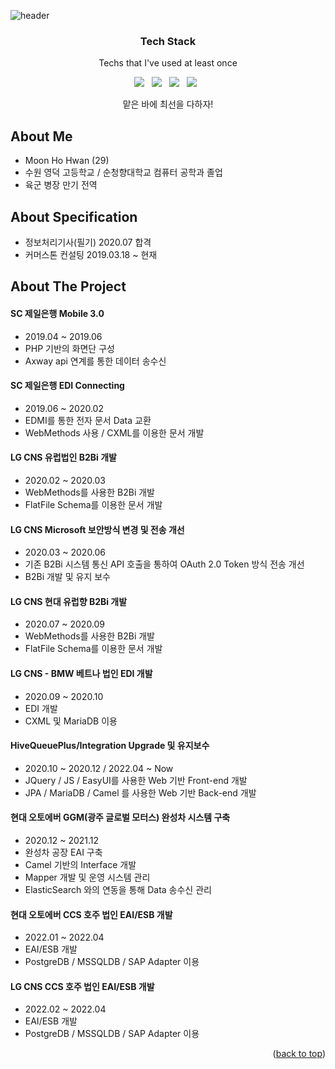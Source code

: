 ![header](https://capsule-render.vercel.app/api?type=waving&color=auto&weight=500&height=300&section=header&text=hohwan%20Moon&fontSize=90&animation=fadeIn&fontAlignY=38&desc=GitHub%20Profile&descAlignY=51&descAlign=62)

<!-- ABOUT ME -->
<h3 align='center'>
    <b>Tech Stack</b>
</h3>
<p align='center'> Techs that I've used at least once </p>
<p align='center'>
    <img src="https://img.shields.io/badge/Java-007396?style=flat-square&logo=java&logoColor=white"/> &nbsp;
    <img src="https://img.shields.io/badge/JavaScript-F7DF1E?style=flat-square&logo=javascript&logoColor=white"/> &nbsp;
    <img src="https://img.shields.io/badge/Spring-6DB33F?style=flat-square&logo=Spring&logoColor=white"/> &nbsp;
    <img src="https://img.shields.io/badge/SpringBoot-6DB33F?style=flat-square&logo=SpringBoot&logoColor=white"/> &nbsp;
</p>

<p align='center'> 맡은 바에 최선을 다하자! </p>

## About Me
* Moon Ho Hwan (29)
* 수원 영덕 고등학교 / 순청향대학교 컴퓨터 공학과 졸업
* 육군 병장 만기 전역
## About Specification
* 정보처리기사(필기) 2020.07 합격
* 커머스톤 컨설팅 2019.03.18 ~ 현재

<!-- ABOUT THE PROJECT -->
## About The Project
#### SC 제일은행 Mobile 3.0
* 2019.04 ~ 2019.06
* PHP 기반의 화면단 구성
* Axway api 연계를 통한 데이터 송수신
#### SC 제일은행 EDI Connecting
* 2019.06 ~ 2020.02
* EDMI를 통한 전자 문서 Data 교환
* WebMethods 사용 / CXML를 이용한 문서 개발
#### LG CNS 유럽법인 B2Bi 개발
* 2020.02 ~ 2020.03
* WebMethods를 사용한 B2Bi 개발
* FlatFile Schema를 이용한 문서 개발
#### LG CNS Microsoft 보안방식 변경 및 전송 개선
* 2020.03 ~ 2020.06
* 기존 B2Bi 시스템 통신 API 호출을 통하여 OAuth 2.0 Token 방식 전송 개선
* B2Bi 개발 및 유지 보수 
#### LG CNS 현대 유럽향 B2Bi 개발
* 2020.07 ~ 2020.09
* WebMethods를 사용한 B2Bi 개발
* FlatFile Schema를 이용한 문서 개발
#### LG CNS - BMW 베트나 법인 EDI 개발
* 2020.09 ~ 2020.10
* EDI 개발
* CXML 및 MariaDB 이용
#### HiveQueuePlus/Integration Upgrade 및 유지보수
* 2020.10 ~ 2020.12 / 2022.04 ~ Now
* JQuery / JS / EasyUI를 사용한 Web 기반 Front-end 개발
* JPA / MariaDB / Camel 를 사용한 Web 기반 Back-end 개발
#### 현대 오토에버 GGM(광주 글로벌 모터스) 완성차 시스템 구축
* 2020.12 ~ 2021.12
* 완성차 공장 EAI 구축
* Camel 기반의 Interface 개발
* Mapper 개발 및 운영 시스템 관리
* ElasticSearch 와의 연동을 통해 Data 송수신 관리
#### 현대 오토에버 CCS 호주 법인 EAI/ESB 개발
* 2022.01 ~ 2022.04
* EAI/ESB 개발
* PostgreDB / MSSQLDB / SAP Adapter 이용
#### LG CNS CCS 호주 법인 EAI/ESB 개발
* 2022.02 ~ 2022.04
* EAI/ESB 개발
* PostgreDB / MSSQLDB / SAP Adapter 이용


<p align="right">(<a href="#top">back to top</a>)</p>
